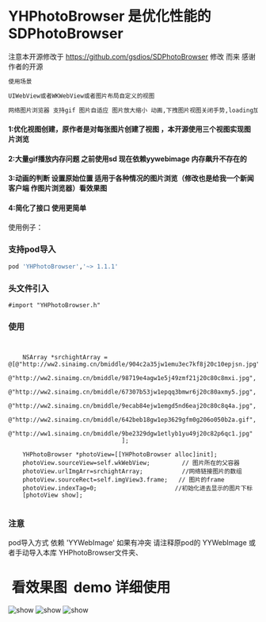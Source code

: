 # YHPhotoBrowser 是优化性能的 SDPhotoBrowser

注意本开源修改于 
https://github.com/gsdios/SDPhotoBrowser 修改
而来 感谢作者的开源

```ruby
使用场景

UIWebView或者WKWebView或者图片布局自定义的视图

网络图片浏览器 支持gif 图片自适应 图片放大缩小 动画,下拽图片视图关闭手势,loading加载 保存本地等
```


#### 1:优化视图创建，原作者是对每张图片创建了视图 ，本开源使用三个视图实现图片浏览

#### 2:大量gif播放内存问题 之前使用sd 现在依赖yywebimage 内存飙升不存在的

#### 3:动画的判断 设置原始位置 适用于各种情况的图片浏览（修改也是给我一个新闻客户端 作图片浏览器）看效果图

#### 4:简化了接口 使用更简单



使用例子：
### 支持pod导入
```ruby
pod 'YHPhotoBrowser','~> 1.1.1'
```


###  头文件引入

```objc
#import "YHPhotoBrowser.h"
```

### 使用

```objc
    
 
    NSArray *srchightArray = @[@"http://ww2.sinaimg.cn/bmiddle/904c2a35jw1emu3ec7kf8j20c10epjsn.jpg",
                               @"http://ww2.sinaimg.cn/bmiddle/98719e4agw1e5j49zmf21j20c80c8mxi.jpg",
                               @"http://ww2.sinaimg.cn/bmiddle/67307b53jw1epqq3bmwr6j20c80axmy5.jpg",
                               @"http://ww2.sinaimg.cn/bmiddle/9ecab84ejw1emgd5nd6eaj20c80c8q4a.jpg",
                               @"http://ww2.sinaimg.cn/bmiddle/642beb18gw1ep3629gfm0g206o050b2a.gif",
                               @"http://ww1.sinaimg.cn/bmiddle/9be2329dgw1etlyb1yu49j20c82p6qc1.jpg"
                                ];

    YHPhotoBrowser *photoView=[[YHPhotoBrowser alloc]init];
    photoView.sourceView=self.wkWebView;         // 图片所在的父容器
    photoView.urlImgArr=srchightArray;           //网络链接图片的数组
    photoView.sourceRect=self.imgView3.frame;   // 图片的frame
    photoView.indexTag=0;                      //初始化进去显示的图片下标
    [photoView show];
 
```

### 注意 
pod导入方式 依赖 'YYWebImage'
如果有冲突 请注释原pod的 YYWebImage 或者手动导入本库 YHPhotoBrowser文件夹、

#  看效果图  demo 详细使用

 <img src="https://raw.githubusercontent.com/hackxhj/YHPhotoBrowser/master/png/yh.gif" alt="show" title="show">

 <img src="https://raw.githubusercontent.com/hackxhj/YHPhotoBrowser/master/png/mem.png" alt="show" title="show">
 
 <img src="https://raw.githubusercontent.com/hackxhj/YHPhotoBrowser/master/png/ok.gif" alt="show" title="show">


